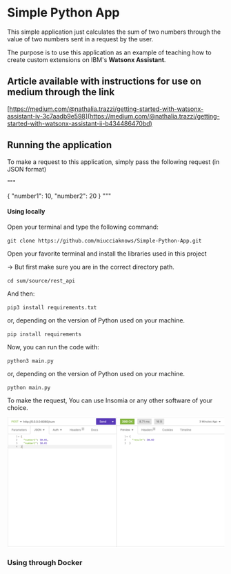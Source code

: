 # Simple Python App
 This simple application just calculates the sum of two numbers through the value of two numbers sent in a request by the user. 
 
 The purpose is to use this application as an example of teaching how to create custom extensions on IBM's **Watsonx Assistant**.

## Article available with instructions for use on medium through the link

[https://medium.com/@nathalia.trazzi/getting-started-with-watsonx-assistant-iv-3c7aadb9e598](https://medium.com/@nathalia.trazzi/getting-started-with-watsonx-assistant-ii-b434486470bd)

## Running the application


To make a request to this application, simply pass the following request (in JSON format)

"""

{
	"number1": 10,
	"number2": 20
}
"""

#### Using locally 

Open your terminal and type the following command:

`git clone https://github.com/miucciaknows/Simple-Python-App.git`

Open your favorite terminal and install the libraries used in this project

-> But first make sure you are in the correct directory path.

`cd sum/source/rest_api`

And then:

`pip3 install requirements.txt`

or, depending on the version of Python used on your machine.

`pip install requirements`

Now, you can run the code with:

`python3 main.py`

or, depending on the version of Python used on your machine.

`python main.py`

To make the request, You can use Insomia or any other software of your choice.

![Image 1](./Images/01.png)

### Using through Docker
